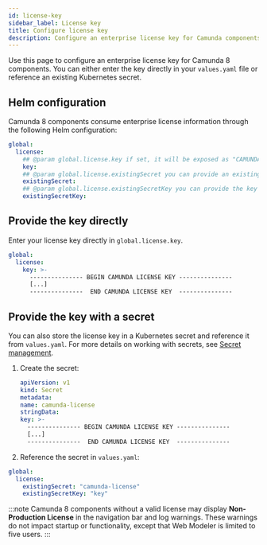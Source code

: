 ```yaml
---
id: license-key
sidebar_label: License key
title: Configure license key
description: Configure an enterprise license key for Camunda components using Helm.
---
```


Use this page to configure an enterprise license key for Camunda 8 components. You can either enter the key directly in your `values.yaml` file or reference an existing Kubernetes secret.

## Helm configuration

Camunda 8 components consume enterprise license information through the following Helm configuration:

```yaml
global:
  license:
    ## @param global.license.key if set, it will be exposed as "CAMUNDA_LICENSE_KEY" in all components, consumable as ENV_VAR.
    key:
    ## @param global.license.existingSecret you can provide an existing secret name for Camunda license secret.
    existingSecret:
    ## @param global.license.existingSecretKey you can provide the key within the existing secret object for Camunda license key.
    existingSecretKey:
```

## Provide the key directly

Enter your license key directly in `global.license.key`.

```yaml
global:
  license:
    key: >-
      --------------- BEGIN CAMUNDA LICENSE KEY ---------------
      [...]
      ---------------  END CAMUNDA LICENSE KEY  ---------------
```

## Provide the key with a secret

You can also store the license key in a Kubernetes secret and reference it from `values.yaml`.
For more details on working with secrets, see [Secret management](/self-managed/installation-methods/helm/configure/secret-management.md).

1. Create the secret:

   ```yaml
   apiVersion: v1
   kind: Secret
   metadata:
   name: camunda-license
   stringData:
   key: >-
     --------------- BEGIN CAMUNDA LICENSE KEY ---------------
     [...]
     ---------------  END CAMUNDA LICENSE KEY  ---------------
   ```

2. Reference the secret in `values.yaml`:

```yaml
global:
  license:
    existingSecret: "camunda-license"
    existingSecretKey: "key"
```

:::note
Camunda 8 components without a valid license may display **Non-Production License** in the navigation bar and log warnings. These warnings do not impact startup or functionality, except that Web Modeler is limited to five users.
:::
